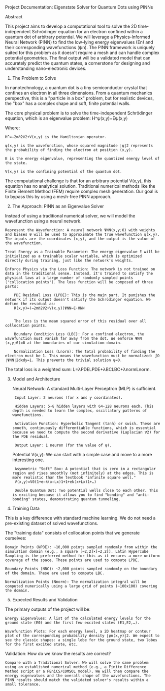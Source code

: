 Project Documentation: Eigenstate Solver for Quantum Dots using PINNs

Abstract

This project aims to develop a computational tool to solve the 2D time-independent Schrödinger equation for an electron confined within a quantum dot of arbitrary potential. We will leverage a Physics-Informed Neural Network (PINN) to find the low-lying energy eigenvalues (En​) and their corresponding wavefunctions (ψn​). The PINN framework is uniquely suited for this problem as it doesn't require a mesh and can handle complex potential geometries. The final output will be a validated model that can accurately predict the quantum states, a cornerstone for designing and understanding nano-electronic devices.

1. The Problem to Solve

In nanotechnology, a quantum dot is a tiny semiconductor crystal that confines an electron in all three dimensions. From a quantum mechanics perspective, this is a "particle in a box" problem, but for realistic devices, the "box" has a complex shape and soft, finite potential walls.

The core physical problem is to solve the time-independent Schrödinger equation, which is an eigenvalue problem:
H^ψ(x,y)=Eψ(x,y)


Where:

    H^=−2mℏ2​∇2+V(x,y) is the Hamiltonian operator.

    ψ(x,y) is the wavefunction, whose squared magnitude ∣ψ∣2 represents the probability of finding the electron at position (x,y).

    E is the energy eigenvalue, representing the quantized energy level of the state.

    V(x,y) is the confining potential of the quantum dot.

The computational challenge is that for an arbitrary potential V(x,y), this equation has no analytical solution. Traditional numerical methods like the Finite Element Method (FEM) require complex mesh generation. Our goal is to bypass this by using a mesh-free PINN approach.

2. The Approach: PINN as an Eigenvalue Solver

Instead of using a traditional numerical solver, we will model the wavefunction using a neural network.

    Represent the Wavefunction: A neural network ΨNN​(x,y;θ) with weights and biases θ will be used to approximate the true wavefunction ψ(x,y). The inputs are the coordinates (x,y), and the output is the value of the wavefunction.

    Treat Energy as a Trainable Parameter: The energy eigenvalue E will be initialized as a trainable scalar variable, which is optimized directly during training, just like the network's weights.

    Enforce Physics via the Loss Function: The network is not trained on data in the traditional sense. Instead, it's trained to satisfy the physical laws at a large number of randomly sampled points ("collocation points"). The loss function will be composed of three parts:

        PDE Residual Loss (LPDE​): This is the main part. It punishes the network if its output doesn't satisfy the Schrödinger equation. We define the residual as:
        R(x,y)=(−2mℏ2​∇2+V(x,y))ΨNN​−E⋅ΨNN​


        The loss is the mean squared error of this residual over all collocation points.

        Boundary Condition Loss (LBC​): For a confined electron, the wavefunction must vanish far away from the dot. We enforce ΨNN​(x,y;θ)=0 at the boundaries of our simulation domain.

        Normalization Loss (Lnorm​): The total probability of finding the electron must be 1. This means the wavefunction must be normalized: ∫Ω​∣ΨNN​∣2dxdy=1. This prevents the trivial solution ψ=0.

The total loss is a weighted sum: L=λPDE​LPDE​+λBC​LBC​+λnorm​Lnorm​.

3. Model and Architecture

    Neural Network: A standard Multi-Layer Perceptron (MLP) is sufficient.

        Input Layer: 2 neurons (for x and y coordinates).

        Hidden Layers: 5-8 hidden layers with 64-128 neurons each. This depth is needed to learn the complex, oscillatory patterns of wavefunctions.

        Activation Function: Hyperbolic Tangent (tanh) or swish. These are smooth, continuously differentiable functions, which is essential because we need to compute the second derivative (Laplacian ∇2) for the PDE residual.

        Output Layer: 1 neuron (for the value of ψ).

    Potential V(x,y): We can start with a simple case and move to a more interesting one.

        Asymmetric "Soft" Box: A potential that is zero in a rectangular region and rises smoothly (not infinitely) at the edges. This is more realistic than the textbook "infinite square well."
        V(x,y)=V0​(1+e−k(x−Lx​)1​+1+ek(x+Lx​)1​+…)

        Double Quantum Dot: Two potential wells close to each other. This is exciting because it allows you to find "bonding" and "anti-bonding" states, demonstrating quantum tunneling.

4. Training Data

This is a key difference with standard machine learning. We do not need a pre-existing dataset of solved wavefunctions.

The "training data" consists of collocation points that we generate ourselves:

    Domain Points (NPDE​): ~10,000 points sampled randomly from within the simulation domain (e.g., a square [−2,2]×[−2,2]). Latin Hypercube Sampling is the preferred method for this as it ensures a more uniform coverage of the space. These points are used to compute LPDE​.

    Boundary Points (NBC​): ~2,000 points sampled randomly on the boundary of the domain. These are used to compute LBC​.

    Normalization Points (Nnorm​): The normalization integral will be computed numerically using a large grid of points (~100x100) covering the domain.

5. Expected Results and Validation

The primary outputs of the project will be:

    Energy Eigenvalues: A list of the calculated energy levels for the ground state (E0​) and the first few excited states (E1​,E2​,…).

    Wavefunction Plots: For each energy level, a 2D heatmap or contour plot of the corresponding probability density ∣ψn​(x,y)∣2. We expect to see the classic shapes: a single lobe for the ground state, two lobes for the first excited state, etc.

Validation: How do we know the results are correct?

    Compare with a Traditional Solver: We will solve the same problem using an established numerical method (e.g., a Finite Difference Method script or a FEniCS/COMSOL model). We will then compare the energy eigenvalues and the overall shape of the wavefunctions. The PINN results should match the validated solver's results within a small tolerance.